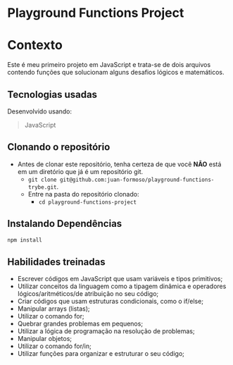 # Playground Functions Project

# Contexto
Este é meu primeiro projeto em JavaScript e trata-se de dois arquivos contendo funções que solucionam alguns desafios lógicos e matemáticos.

## Tecnologias usadas

Desenvolvido usando:
> JavaScript

## Clonando o repositório

* Antes de clonar este repositório, tenha certeza de que você **NÃO** está em um diretório que já é um repositório git.
  * `git clone git@github.com:juan-formoso/playground-functions-trybe.git`.
  * Entre na pasta do repositório clonado:
    * `cd playground-functions-project`

## Instalando Dependências

```bash
npm install
``` 

## Habilidades treinadas

* Escrever códigos em JavaScript que usam variáveis e tipos primitivos;
* Utilizar conceitos da linguagem como a tipagem dinâmica e operadores lógicos/aritméticos/de atribuição no seu código;
* Criar códigos que usam estruturas condicionais, como o if/else;
* Manipular arrays (listas);
* Utilizar o comando for;
* Quebrar grandes problemas em pequenos;
* Utilizar a lógica de programação na resolução de problemas;
* Manipular objetos;
* Utilizar o comando for/in;
* Utilizar funções para organizar e estruturar o seu código;